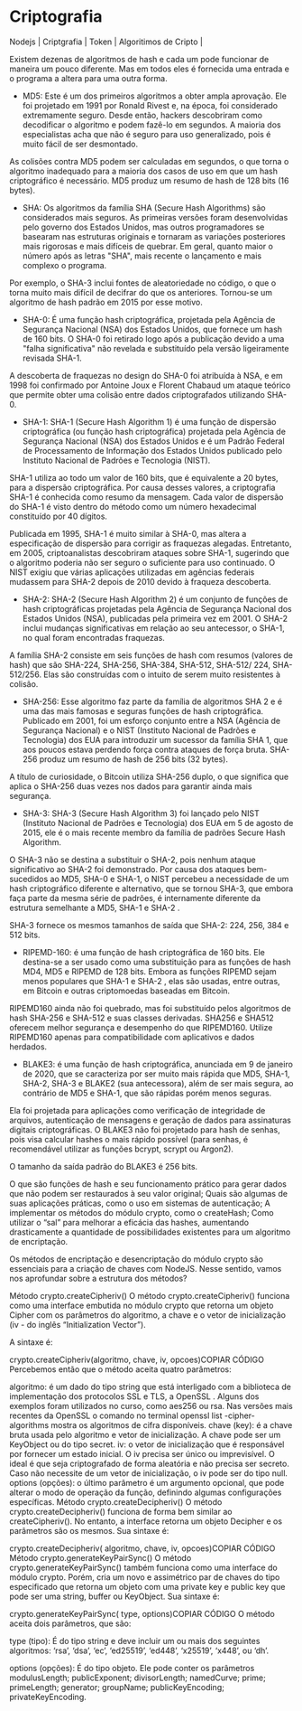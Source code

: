 # Criptografia
Nodejs | Criptgrafia | Token | Algoritimos de Cripto |


Existem dezenas de algoritmos de hash e cada um pode funcionar de maneira um pouco diferente. Mas em todos eles é fornecida uma entrada e o programa a altera para uma outra forma.

- MD5: Este é um dos primeiros algoritmos a obter ampla aprovação. Ele foi projetado em 1991 por Ronald Rivest e, na época, foi considerado extremamente seguro. Desde então, hackers descobriram como decodificar o algoritmo e podem fazê-lo em segundos. A maioria dos especialistas acha que não é seguro para uso generalizado, pois é muito fácil de ser desmontado.

As colisões contra MD5 podem ser calculadas em segundos, o que torna o algoritmo inadequado para a maioria dos casos de uso em que um hash criptográfico é necessário. MD5 produz um resumo de hash de 128 bits (16 bytes).

- SHA: Os algoritmos da família SHA (Secure Hash Algorithms) são considerados mais seguros. As primeiras versões foram desenvolvidas pelo governo dos Estados Unidos, mas outros programadores se basearam nas estruturas originais e tornaram as variações posteriores mais rigorosas e mais difíceis de quebrar. Em geral, quanto maior o número após as letras "SHA", mais recente o lançamento e mais complexo o programa.

Por exemplo, o SHA-3 inclui fontes de aleatoriedade no código, o que o torna muito mais difícil de decifrar do que os anteriores. Tornou-se um algoritmo de hash padrão em 2015 por esse motivo.

- SHA-0: É uma função hash criptográfica, projetada pela Agência de Segurança Nacional (NSA) dos Estados Unidos, que fornece um hash de 160 bits. O SHA-0 foi retirado logo após a publicação devido a uma "falha significativa" não revelada e substituído pela versão ligeiramente revisada SHA-1.

A descoberta de fraquezas no design do SHA-0 foi atribuída à NSA, e em 1998 foi confirmado por Antoine Joux e Florent Chabaud um ataque teórico que permite obter uma colisão entre dados criptografados utilizando SHA-0.

- SHA-1: SHA-1 (Secure Hash Algorithm 1) é uma função de dispersão criptográfica (ou função hash criptográfica) projetada pela Agência de Segurança Nacional (NSA) dos Estados Unidos e é um Padrão Federal de Processamento de Informação dos Estados Unidos publicado pelo Instituto Nacional de Padrões e Tecnologia (NIST).

SHA-1 utiliza ao todo um valor de 160 bits, que é equivalente a 20 bytes, para a dispersão criptográfica. Por causa desses valores, a criptografia SHA-1 é conhecida como resumo da mensagem. Cada valor de dispersão do SHA-1 é visto dentro do método como um número hexadecimal constituído por 40 dígitos.

Publicada em 1995, SHA-1 é muito similar à SHA-0, mas altera a especificação de dispersão para corrigir as fraquezas alegadas. Entretanto, em 2005, criptoanalistas descobriram ataques sobre SHA-1, sugerindo que o algoritmo poderia não ser seguro o suficiente para uso continuado. O NIST exigiu que várias aplicações utilizadas em agências federais mudassem para SHA-2 depois de 2010 devido à fraqueza descoberta.

- SHA-2: SHA-2 (Secure Hash Algorithm 2) é um conjunto de funções de hash criptográficas projetadas pela Agência de Segurança Nacional dos Estados Unidos (NSA), publicadas pela primeira vez em 2001. O SHA-2 inclui mudanças significativas em relação ao seu antecessor, o SHA-1, no qual foram encontradas fraquezas.

A família SHA-2 consiste em seis funções de hash com resumos (valores de hash) que são SHA-224, SHA-256, SHA-384, SHA-512, SHA-512/ 224, SHA-512/256. Elas são construídas com o intuito de serem muito resistentes à colisão.

- SHA-256: Esse algoritmo faz parte da família de algoritmos SHA 2 e é uma das mais famosas e seguras funções de hash criptográfica. Publicado em 2001, foi um esforço conjunto entre a NSA (Agência de Segurança Nacional) e o NIST (Instituto Nacional de Padrões e Tecnologia) dos EUA para introduzir um sucessor da família SHA 1, que aos poucos estava perdendo força contra ataques de força bruta. SHA-256 produz um resumo de hash de 256 bits (32 bytes).

A título de curiosidade, o Bitcoin utiliza SHA-256 duplo, o que significa que aplica o SHA-256 duas vezes nos dados para garantir ainda mais segurança.

- SHA-3: SHA-3 (Secure Hash Algorithm 3) foi lançado pelo NIST (Instituto Nacional de Padrões e Tecnologia) dos EUA em 5 de agosto de 2015, ele é o mais recente membro da família de padrões Secure Hash Algorithm.

O SHA-3 não se destina a substituir o SHA-2, pois nenhum ataque significativo ao SHA-2 foi demonstrado. Por causa dos ataques bem-sucedidos ao MD5, SHA-0 e SHA-1, o NIST percebeu a necessidade de um hash criptográfico diferente e alternativo, que se tornou SHA-3, que embora faça parte da mesma série de padrões, é internamente diferente da estrutura semelhante a MD5, SHA-1 e SHA-2 .

SHA-3 fornece os mesmos tamanhos de saída que SHA-2: 224, 256, 384 e 512 bits.

- RIPEMD-160: é uma função de hash criptográfica de 160 bits. Ele destina-se a ser usado como uma substituição para as funções de hash MD4, MD5 e RIPEMD de 128 bits. Embora as funções RIPEMD sejam menos populares que SHA-1 e SHA-2 , elas são usadas, entre outras, em Bitcoin e outras criptomoedas baseadas em Bitcoin.

RIPEMD160 ainda não foi quebrado, mas foi substituído pelos algoritmos de hash SHA-256 e SHA-512 e suas classes derivadas. SHA256 e SHA512 oferecem melhor segurança e desempenho do que RIPEMD160. Utilize RIPEMD160 apenas para compatibilidade com aplicativos e dados herdados.

- BLAKE3: é uma função de hash criptográfica, anunciada em 9 de janeiro de 2020, que se caracteriza por ser muito mais rápida que MD5, SHA-1, SHA-2, SHA-3 e BLAKE2 (sua antecessora), além de ser mais segura, ao contrário de MD5 e SHA-1, que são rápidas porém menos seguras.

Ela foi projetada para aplicações como verificação de integridade de arquivos, autenticação de mensagens e geração de dados para assinaturas digitais criptográficas. O BLAKE3 não foi projetado para hash de senhas, pois visa calcular hashes o mais rápido possível (para senhas, é recomendável utilizar as funções bcrypt, scrypt ou Argon2).

O tamanho da saída padrão do BLAKE3 é 256 bits.


O que são funções de hash e seu funcionamento prático para gerar dados que não podem ser restaurados à seu valor original;
Quais são algumas de suas aplicações práticas, como o uso em sistemas de autenticação;
A implementar os métodos do módulo crypto, como o createHash;
Como utilizar o “sal” para melhorar a eficácia das hashes, aumentando drasticamente a quantidade de possibilidades existentes para um algoritmo de encriptação.

Os métodos de encriptação e desencriptação do módulo crypto são essenciais para a criação de chaves com NodeJS. Nesse sentido, vamos nos aprofundar sobre a estrutura dos métodos?

Método crypto.createCipheriv()
O método crypto.createCipheriv() funciona como uma interface embutida no módulo crypto que retorna um objeto Cipher com os parâmetros do algoritmo, a chave e o vetor de inicialização (iv - do inglês “Initialization Vector”).

A sintaxe é:

crypto.createCipheriv(algoritmo, chave, iv, opcoes)COPIAR CÓDIGO
Percebemos então que o método aceita quatro parâmetros:

algoritmo: é um dado do tipo string que está interligado com a biblioteca de implementação dos protocolos SSL e TLS, a OpenSSL . Alguns dos exemplos foram utilizados no curso, como aes256 ou rsa. Nas versões mais recentes da OpenSSL o comando no terminal openssl list -cipher-algorithms mostra os algoritmos de cifra disponíveis.
chave (key): é a chave bruta usada pelo algoritmo e vetor de inicialização. A chave pode ser um KeyObject ou do tipo secret.
iv: o vetor de inicialização que é responsável por fornecer um estado inicial. O iv precisa ser único ou imprevisível. O ideal é que seja criptografado de forma aleatória e não precisa ser secreto. Caso não necessite de um vetor de inicialização, o iv pode ser do tipo null.
options (opções): o último parâmetro é um argumento opcional, que pode alterar o modo de operação da função, definindo algumas configurações específicas.
Método crypto.createDecipheriv()
O método crypto.createDecipheriv() funciona de forma bem similar ao createCipheriv(). No entanto, a interface retorna um objeto Decipher e os parâmetros são os mesmos. Sua sintaxe é:

crypto.createDecipheriv( algoritmo, chave, iv, opcoes)COPIAR CÓDIGO
Método crypto.generateKeyPairSync()
O método crypto.generateKeyPairSync() também funciona como uma interface do módulo crypto. Porém, cria um novo e assimétrico par de chaves do tipo especificado que retorna um objeto com uma private key e public key que pode ser uma string, buffer ou KeyObject. Sua sintaxe é:

crypto.generateKeyPairSync( type, options)COPIAR CÓDIGO
O método aceita dois parâmetros, que são:

type (tipo): É do tipo string e deve incluir um ou mais dos seguintes algoritmos: ‘rsa’, ‘dsa’, ‘ec’, ‘ed25519’, ‘ed448’, ‘x25519’, ‘x448’, ou ‘dh’.

options (opções): É do tipo objeto. Ele pode conter os parâmetros modulusLength; publicExponent; divisorLength; namedCurve; prime; primeLength; generator; groupName; publicKeyEncoding; privateKeyEncoding.


